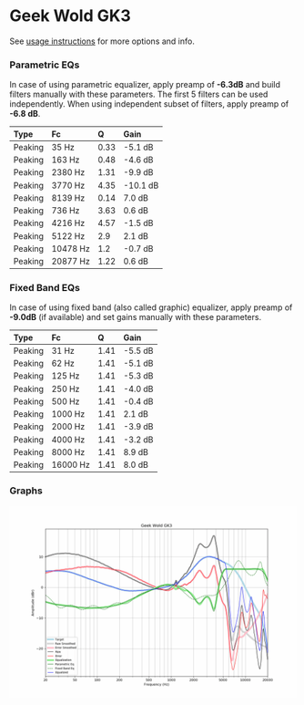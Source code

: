 # Geek Wold GK3
See [usage instructions](https://github.com/jaakkopasanen/AutoEq#usage) for more options and info.

### Parametric EQs
In case of using parametric equalizer, apply preamp of **-6.3dB** and build filters manually
with these parameters. The first 5 filters can be used independently.
When using independent subset of filters, apply preamp of **-6.8 dB**.

| Type    | Fc       |    Q | Gain     |
|:--------|:---------|:-----|:---------|
| Peaking | 35 Hz    | 0.33 | -5.1 dB  |
| Peaking | 163 Hz   | 0.48 | -4.6 dB  |
| Peaking | 2380 Hz  | 1.31 | -9.9 dB  |
| Peaking | 3770 Hz  | 4.35 | -10.1 dB |
| Peaking | 8139 Hz  | 0.14 | 7.0 dB   |
| Peaking | 736 Hz   | 3.63 | 0.6 dB   |
| Peaking | 4216 Hz  | 4.57 | -1.5 dB  |
| Peaking | 5122 Hz  | 2.9  | 2.1 dB   |
| Peaking | 10478 Hz | 1.2  | -0.7 dB  |
| Peaking | 20877 Hz | 1.22 | 0.6 dB   |

### Fixed Band EQs
In case of using fixed band (also called graphic) equalizer, apply preamp of **-9.0dB**
(if available) and set gains manually with these parameters.

| Type    | Fc       |    Q | Gain    |
|:--------|:---------|:-----|:--------|
| Peaking | 31 Hz    | 1.41 | -5.5 dB |
| Peaking | 62 Hz    | 1.41 | -5.1 dB |
| Peaking | 125 Hz   | 1.41 | -5.3 dB |
| Peaking | 250 Hz   | 1.41 | -4.0 dB |
| Peaking | 500 Hz   | 1.41 | -0.4 dB |
| Peaking | 1000 Hz  | 1.41 | 2.1 dB  |
| Peaking | 2000 Hz  | 1.41 | -3.9 dB |
| Peaking | 4000 Hz  | 1.41 | -3.2 dB |
| Peaking | 8000 Hz  | 1.41 | 8.9 dB  |
| Peaking | 16000 Hz | 1.41 | 8.0 dB  |

### Graphs
![](./Geek%20Wold%20GK3.png)